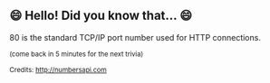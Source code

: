 ## :smile: Hello! Did you know that... :smile:
80 is the standard TCP/IP port number used for HTTP connections.

<sup>(come back in 5 minutes for the next trivia)</sup>


<sup>Credits: http://numbersapi.com</sup>
